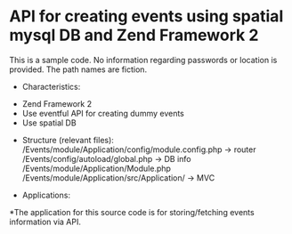 # API for creating events using spatial mysql DB and Zend Framework 2

This is a sample code. No information regarding passwords or location is provided. The path names are fiction.

- Characteristics:

* Zend Framework 2
* Use eventful API for creating dummy events
* Use spatial DB

- Structure (relevant files):
/Events/module/Application/config/module.config.php -> router
/Events/config/autoload/global.php -> DB info
/Events/module/Application/Module.php
/Events/module/Application/src/Application/ -> MVC


- Applications:

*The application for this source code is for storing/fetching events information via API.
